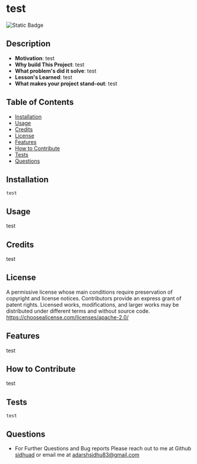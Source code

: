 
# test

![Static Badge](https://img.shields.io/badge/License-Apache%20License%202.0-green)

## Description

- **Motivation**: test
- **Why build This Project**: test
- **What problem's did it solve**: test
- **Lesson's Learned**: test
- **What makes your project stand-out**: test

## Table of Contents

- [Installation](#installation)
- [Usage](#usage)
- [Credits](#credits)
- [License](#license)
- [Features](#features)
- [How to Contribute](#how-to-contribute)
- [Tests](#tests)
- [Questions](#questions)

## Installation
```
test
```

## Usage
test

## Credits
test

## License
A permissive license whose main conditions require preservation of copyright and license notices. Contributors provide an express grant of patent rights. Licensed works, modifications, and larger works may be distributed under different terms and without source code. https://choosealicense.com/licenses/apache-2.0/

## Features
test

## How to Contribute
test

## Tests
```
test
```

## Questions
- For Further Questions and Bug reports Please reach out to me at Github [sidhuad](https://github.com/sidhuad) or email me at adarshsidhu83@gmail.com